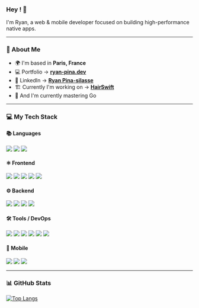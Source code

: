 ### Hey ! 👋
I'm Ryan, a web & mobile developer focused on building high-performance native apps.

---

### 👾 About Me  
- 🌍 I'm based in **Paris, France**  
- 💻 Portfolio → **[ryan-pina.dev](https://ryan-pina.dev/en)**
- 💼 LinkedIn → **[Ryan Pina-silasse](https://www.linkedin.com/in/ryan-pina-silasse/)**
- 🏗️ Currently I'm working on → **[HairSwift](https://github.com/N95Ryan/HairSwift)**
- 🌱 And I'm currently mastering Go

---

### 💻 My Tech Stack  

#### 📚 Languages  
<p>
  <img src="https://img.shields.io/badge/JavaScript-F7DF1E?style=for-the-badge&logo=javascript&logoColor=black"/>
  <img src="https://img.shields.io/badge/TypeScript-3178C6?style=for-the-badge&logo=typescript&logoColor=white"/>
  <img src="https://img.shields.io/badge/Go-00ADD8?style=for-the-badge&logo=go&logoColor=white"/>
</p>

#### ⚛️ Frontend  
<p>
  <img src="https://img.shields.io/badge/React-61DAFB?style=for-the-badge&logo=react&logoColor=black"/>
  <img src="https://img.shields.io/badge/Next.js-000000?style=for-the-badge&logo=nextdotjs&logoColor=white"/>
  <img src="https://img.shields.io/badge/Astro-BC52EE?style=for-the-badge&logo=astro&logoColor=white"/>
  <img src="https://img.shields.io/badge/Tailwind_CSS-06B6D4?style=for-the-badge&logo=tailwind-css&logoColor=white"/>
  <img src="https://img.shields.io/badge/ShadCN_UI-000000?style=for-the-badge&logo=shadcn/ui&logoColor=white"/>
</p>

#### ⚙️ Backend  
<p>
  <img src="https://img.shields.io/badge/Node.js-339933?style=for-the-badge&logo=nodedotjs&logoColor=black"/>
  <img src="https://img.shields.io/badge/Gin-00ADD8?style=for-the-badge&logo=go&logoColor=white"/>
  <img src="https://img.shields.io/badge/Supabase-3ECF8E?style=for-the-badge&logo=supabase&logoColor=black"/>
  <img src="https://img.shields.io/badge/GraphQL-E10098?style=for-the-badge&logo=graphql&logoColor=white"/>
</p>

#### 🛠 Tools / DevOps  
<p>
  <img src="https://img.shields.io/badge/Git-F05032?style=for-the-badge&logo=git&logoColor=white"/>
  <img src="https://img.shields.io/badge/Docker-2496ED?style=for-the-badge&logo=docker&logoColor=white"/>
  <img src="https://img.shields.io/badge/Postman-FF6C37?style=for-the-badge&logo=postman&logoColor=white"/>
  <img src="https://img.shields.io/badge/Vercel-000000?style=for-the-badge&logo=vercel&logoColor=white"/>
  <img src="https://img.shields.io/badge/Render-46E3B7?style=for-the-badge&logo=render&logoColor=black"/>
  <img src="https://img.shields.io/badge/Claude-000000?style=for-the-badge&logo=anthropic&logoColor=white"/>
</p>

#### 📱 Mobile  
<p>
  <img src="https://img.shields.io/badge/Swift-FA7343?style=for-the-badge&logo=swift&logoColor=white"/>
  <img src="https://img.shields.io/badge/React%20Native-61DAFB?style=for-the-badge&logo=react&logoColor=black"/>
  <img src="https://img.shields.io/badge/Expo-000020?style=for-the-badge&logo=expo&logoColor=white"/>
</p>

---

### 📊 GitHub Stats  
[![Top Langs](https://github-readme-stats.vercel.app/api/top-langs/?username=N95Ryan&layout=compact&theme=tokyonight)](https://github.com/anuraghazra/github-readme-stats)
